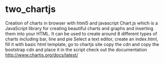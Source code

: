 # two_chartjs
Creation of charts in browser with html5 and javascript
Chart.js which is a JavaScript library for creating beautiful charts and graphs and inserting them into your HTML. 
It can be used to create around 8 different types of charts including bar, line and pie
Select a text editor, create an index.html, fill it with basic html template, go to chartjs site copy the cdn and copy the bootstrap cdn and place it in the script
check out the documentation http://www.chartjs.org/docs/latest/
